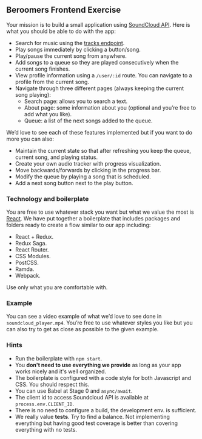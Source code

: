 ## Beroomers Frontend Exercise

Your mission is to build a small application using [SoundCloud API](https://developers.soundcloud.com/docs/api). Here is what you should be able to do with the app:

- Search for music using the [tracks endpoint](https://developers.soundcloud.com/docs/api/reference#tracks).
- Play songs immediately by clicking a button/song.
- Play/pause the current song from anywhere.
- Add songs to a queue so they are played consecutively when the current song finishes.
- View profile information using a `/user/:id` route. You can navigate to a profile from the current song.
- Navigate through three different pages (always keeping the current song playing):
  - Search page: allows you to search a text.
  - About page: some information about you (optional and you’re free to add what you like).
  - Queue: a list of the next songs added to the queue.

We’d love to see each of these features implemented but if you want to do more you can also:
- Maintain the current state so that after refreshing you keep the queue, current song, and playing status.
- Create your own audio tracker with progress visualization.
- Move backwards/forwards by clicking in the progress bar.
- Modify the queue by playing a song that is scheduled.
- Add a next song button next to the play button.

### Technology and boilerplate

You are free to use whatever stack you want but what we value the most is [React](https://github.com/facebook/react). We have put together a boilerplate that includes packages and folders ready to create a flow similar to our app including:

- React + Redux.
- Redux Saga.
- React Router.
- CSS Modules.
- PostCSS.
- Ramda.
- Webpack.

Use only what you are comfortable with.

### Example

You can see a video example of what we’d love to see done in `soundcloud_player.mp4`. You’re free to use whatever styles you like but you can also try to get as close as possible to the given example.

### Hints

- Run the boilerplate with `npm start`.
- You **don't need to use everything we provide** as long as your app works nicely and it's well organized.
- The boilerplate is configured with a code style for both Javascript and CSS. You should respect this.
- You can use Babel at Stage 0 and `async/await`.
- The client id to access Soundcloud API is available at `process.env.CLIENT_ID`.
- There is no need to configure a build, the development env. is sufficient.
- We really value **tests**. Try to find a balance. Not implementing everything but having good test coverage is better than covering everything with no tests.
